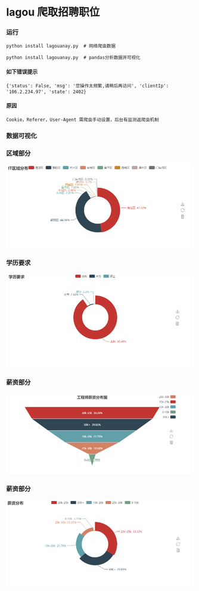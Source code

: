 # lagou 爬取招聘职位

### 运行
```
python install lagouanay.py  # 网络爬虫数据
```

```
python install lagouanay.py  # pandas分析数据并可视化
```

#### 如下错误提示

```
{'status': False, 'msg': '您操作太频繁,请稍后再访问', 'clientIp': '106.2.234.97', 'state': 2402}
```
#### 原因

```
Cookie，Referer，User-Agent 需爬虫手动设置，后台有监测返爬虫机制
```

### 数据可视化

### 区域部分
![image](https://github.com/itzujun/lagou/blob/master/bmp/show-1.jpg)

### 学历要求
![image](https://github.com/itzujun/lagou/blob/master/bmp/show-2.jpg)

### 薪资部分
![image](https://github.com/itzujun/lagou/blob/master/bmp/show-3.jpg)

### 薪资部分
![image](https://github.com/itzujun/lagou/blob/master/bmp/show-4.jpg)


